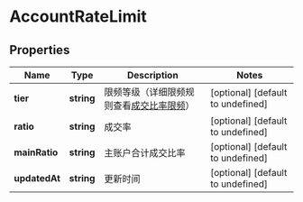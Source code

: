 # AccountRateLimit

## Properties

Name | Type | Description | Notes
------------ | ------------- | ------------- | -------------
**tier** | **string** | 限频等级（详细限频规则查看[成交比率限频](#成交比率限频)） | [optional] [default to undefined]
**ratio** | **string** | 成交率 | [optional] [default to undefined]
**mainRatio** | **string** | 主账户合计成交比率 | [optional] [default to undefined]
**updatedAt** | **string** | 更新时间 | [optional] [default to undefined]


